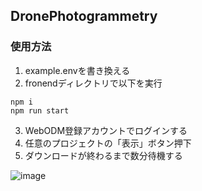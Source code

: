 ## DronePhotogrammetry
### 使用方法
1. example.envを書き換える
2. fronendディレクトリで以下を実行
```
npm i
npm run start
```
3. WebODM登録アカウントでログインする
4. 任意のプロジェクトの「表示」ボタン押下
5. ダウンロードが終わるまで数分待機する
   
![image](https://github.com/user-attachments/assets/707e4ae9-06c2-48c5-bec0-f6b6d4b8dcbb)
